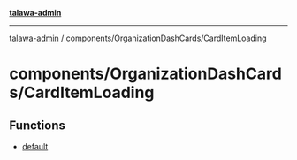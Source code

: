 [**talawa-admin**](../../../README.md)

***

[talawa-admin](../../../modules.md) / components/OrganizationDashCards/CardItemLoading

# components/OrganizationDashCards/CardItemLoading

## Functions

- [default](functions/default.md)
